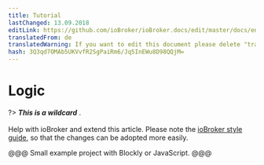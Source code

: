 ```yaml
---
title: Tutorial
lastChanged: 13.09.2018
editLink: https://github.com/ioBroker/ioBroker.docs/edit/master/docs/en/tutorial/logic.md
translatedFrom: de
translatedWarning: If you want to edit this document please delete "translatedFrom" field, elsewise this document will be translated automatically again
hash: 3Q3qd7OMAb5UKVvfR2SgPaiRm6/Jq5InEWu8D98QQjM=
---
```

# Logic
?> ***This is a wildcard*** . <br><br> Help with ioBroker and extend this article. Please note the [ioBroker style guide](community/styleguidedoc), so that the changes can be adopted more easily.

@@@ Small example project with Blockly or JavaScript. @@@